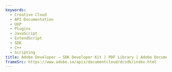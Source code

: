 ```yaml
---
keywords:
  - Creative Cloud
  - API Documentation
  - UXP
  - Plugins
  - JavaScript
  - ExtendScript
  - SDK
  - C++
  - Scripting
title: Adobe Developer — SDK Developer Kit | PDF Library | Adobe Document Services
frameSrc: https://www.adobe.io/apis/documentcloud/dcsdk/index.html
---
```


